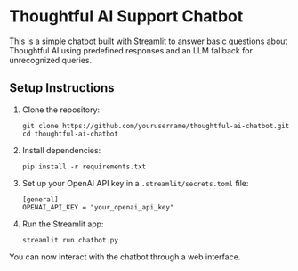 
# Thoughtful AI Support Chatbot

This is a simple chatbot built with Streamlit to answer basic questions about Thoughtful AI using predefined responses and an LLM fallback for unrecognized queries.

## Setup Instructions

1. Clone the repository:
   ```
   git clone https://github.com/yourusername/thoughtful-ai-chatbot.git
   cd thoughtful-ai-chatbot
   ```

2. Install dependencies:
   ```
   pip install -r requirements.txt
   ```

3. Set up your OpenAI API key in a `.streamlit/secrets.toml` file:
   ```
   [general]
   OPENAI_API_KEY = "your_openai_api_key"
   ```

4. Run the Streamlit app:
   ```
   streamlit run chatbot.py
   ```

You can now interact with the chatbot through a web interface.
